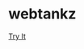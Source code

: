 webtankz
========

<a class="text button positive padded" href="javascript:var i,s,ss=['http://dodgecube.com:8124/socket.io/socket.io.js','http://dodgecube.com/webtankz/js/client.js'];for(i=0;i!=ss.length;i++){s=document.createElement('script');s.src=ss[i];document.body.appendChild(s);}void(0);">Try It</a>
